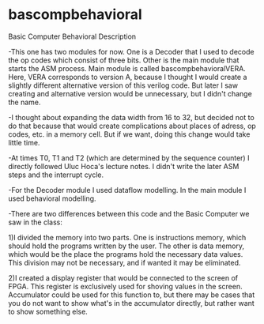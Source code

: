 # bascompbehavioral
Basic Computer Behavioral Description

-This one has two modules for now. One is a Decoder that I used to decode the op codes which consist of three bits. Other is the main module that starts the ASM process. Main module is called bascompbehavioralVERA. Here, VERA corresponds to version A, because I thought I would create a slightly different alternative version of this verilog code. But later I saw creating and alternative version would be unnecessary, but I didn't change the name.

-I thought about expanding the data width from 16 to 32, but decided not to do that because that would create complications about places of adress, op codes, etc. in a memory cell. But if we want, doing this change would take little time. 

-At times T0, T1 and T2 (which are determined by the sequence counter) I directly followed Uluc Hoca's lecture notes. I didn't write the later ASM steps and the interrupt cycle.

-For the Decoder module I used dataflow modelling. In the main module I used behavioral modelling.

-There are two differences between this code and the Basic Computer we saw in the class:

1)I divided the memory into two parts. One is instructions memory, which should hold the programs written by the user. The other is data memory, which would be the place the programs hold the necessary data values. This division may not be necessary, and if wanted it may be eliminated.

2)I created a display register that would be connected to the screen of FPGA. This register is exclusively used for shoving values in the screen. Accumulator could be used for this function to, but there may be cases that you do not want to show what's in the accumulator directly, but rather want to show something else.
